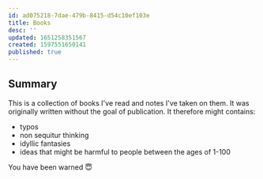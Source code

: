 ```yaml
---
id: ad075218-7dae-479b-8415-d54c10ef103e
title: Books
desc: ''
updated: 1651258351567
created: 1597551650141
published: true
---
```


## Summary
This is a collection of books I've read and notes I've taken on them. It was originally written without the goal of publication. It therefore might contains:

- typos
- non sequitur thinking 
- idyllic fantasies
- ideas that might be harmful to people between the ages of 1-100

You have been warned 😇

